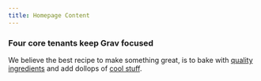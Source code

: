 ```yaml
---
title: Homepage Content
---
```


### Four core tenants keep Grav focused

We believe the best recipe to make something great, is to bake with [quality ingredients](#) and add dollops of [cool stuff](#). 
